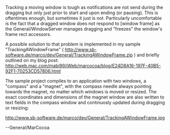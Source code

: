 Tracking a moving window is tough as notifications are not send during the dragging but only just prior to start and upon ending (or pausing). This is oftentimes enough, but sometimes it just is not. Particularly uncomfortable is the fact that a dragged window does not respond to [window frame] as the General/WindowServer manages dragging and "freezes" the window's frame rect accessors. 

A possible solution to that problem is implemented in my sample "T<nowiki/>rackingAWindowFrame" ( http://www.sb-software.de/marco/dev/General/TrackingAWindowFrame.zip ) and briefly outlined on my blog post: http://web.mac.com/mabi99/iWeb/marcocoa/blog/E24D8A16-197F-40B5-92F1-70253CD57806.html

The sample project compiles to an application with two windows, a "compass" and a "magnet", with the compass needle always pointing towards the magnet, no matter which windows is moved or resized. The exact coordinates and dimensions of the magnet window are also written to text fields in the compass window and continuosly updated during dragging or resizing:

http://www.sb-software.de/marco/dev/General/TrackingAWindowFrame.jpg



--General/MarCocoa